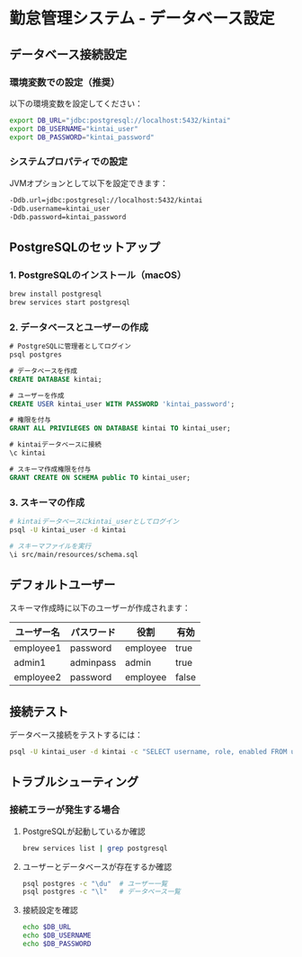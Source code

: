 # 勤怠管理システム - データベース設定

## データベース接続設定

### 環境変数での設定（推奨）

以下の環境変数を設定してください：

```bash
export DB_URL="jdbc:postgresql://localhost:5432/kintai"
export DB_USERNAME="kintai_user"
export DB_PASSWORD="kintai_password"
```

### システムプロパティでの設定

JVMオプションとして以下を設定できます：

```bash
-Ddb.url=jdbc:postgresql://localhost:5432/kintai
-Ddb.username=kintai_user
-Ddb.password=kintai_password
```

## PostgreSQLのセットアップ

### 1. PostgreSQLのインストール（macOS）

```bash
brew install postgresql
brew services start postgresql
```

### 2. データベースとユーザーの作成

```sql
# PostgreSQLに管理者としてログイン
psql postgres

# データベースを作成
CREATE DATABASE kintai;

# ユーザーを作成
CREATE USER kintai_user WITH PASSWORD 'kintai_password';

# 権限を付与
GRANT ALL PRIVILEGES ON DATABASE kintai TO kintai_user;

# kintaiデータベースに接続
\c kintai

# スキーマ作成権限を付与
GRANT CREATE ON SCHEMA public TO kintai_user;
```

### 3. スキーマの作成

```bash
# kintaiデータベースにkintai_userとしてログイン
psql -U kintai_user -d kintai

# スキーマファイルを実行
\i src/main/resources/schema.sql
```

## デフォルトユーザー

スキーマ作成時に以下のユーザーが作成されます：

| ユーザー名 | パスワード | 役割 | 有効 |
|-----------|----------|------|------|
| employee1 | password | employee | true |
| admin1 | adminpass | admin | true |
| employee2 | password | employee | false |

## 接続テスト

データベース接続をテストするには：

```bash
psql -U kintai_user -d kintai -c "SELECT username, role, enabled FROM users;"
```

## トラブルシューティング

### 接続エラーが発生する場合

1. PostgreSQLが起動しているか確認

   ```bash
   brew services list | grep postgresql
   ```

2. ユーザーとデータベースが存在するか確認

   ```bash
   psql postgres -c "\du"  # ユーザー一覧
   psql postgres -c "\l"   # データベース一覧
   ```

3. 接続設定を確認

   ```bash
   echo $DB_URL
   echo $DB_USERNAME
   echo $DB_PASSWORD
   ```
